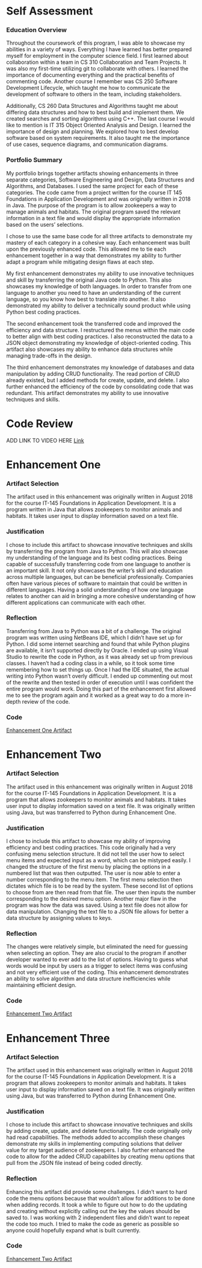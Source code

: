 # Self Assessment

### Education Overview
Throughout the coursework of this program, I was able to showcase my abilities in a variety of ways. Everything I have learned has better prepared myself for employment in the computer science field. I first learned about collaboration within a team in CS 310 Collaboration and Team Projects. It was also my first-time utilizing git to collaborate with others. I learned the importance of documenting everything and the practical benefits of commenting code. Another course I remember was CS 250 Software Development Lifecycle, which taught me how to communicate the development of software to others in the team, including stakeholders. 

Additionally, CS 260 Data Structures and Algorithms taught me about differing data structures and how to best build and implement them. We created searches and sorting algorithms using C++. The last course I would like to mention is IT 315 Object Oriented Analysis and Design. I learned the importance of design and planning. We explored how to best develop software based on system requirements. It also taught me the importance of use cases, sequence diagrams, and communication diagrams. 

### Portfolio Summary
My portfolio brings together artifacts showing enhancements in three separate categories, Software Engineering and Design, Data Structures and Algorithms, and Databases. I used the same project for each of these categories. The code came from a project written for the course IT 145 Foundations in Application Development and was originally written in 2018 in Java. The purpose of the program is to allow zookeepers a way to manage animals and habitats. The original program saved the relevant information in a text file and would display the appropriate information based on the users’ selections. 

I chose to use the same base code for all three artifacts to demonstrate my mastery of each category in a cohesive way. Each enhancement was built upon the previously enhanced code. This allowed me to tie each enhancement together in a way that demonstrates my ability to further adapt a program while mitigating design flaws at each step. 

My first enhancement demonstrates my ability to use innovative techniques and skill by transferring the original Java code to Python. This also showcases my knowledge of both languages. In order to transfer from one language to another you need to have an understanding of the current language, so you know how best to translate into another. It also demonstrated my ability to deliver a technically sound product while using Python best coding practices. 

The second enhancement took the transferred code and improved the efficiency and data structure. I restructured the menus within the main code to better align with best coding practices. I also reconstructed the data to a JSON object demonstrating my knowledge of object-oriented coding. This artifact also showcases my ability to enhance data structures while managing trade-offs in the design. 

The third enhancement demonstrates my knowledge of databases and data manipulation by adding CRUD functionality. The read portion of CRUD already existed, but I added methods for create, update, and delete. I also further enhanced the efficiency of the code by consolidating code that was redundant. This artifact demonstrates my ability to use innovative techniques and skills. 

# Code Review

ADD LINK TO VIDEO HERE
[Link](url)

# Enhancement One

### Artifact Selection
The artifact used in this enhancement was originally written in August 2018 for the course IT-145 Foundations in Application Development. It is a program written in Java that allows zookeepers to monitor animals and habitats. It takes user input to display information saved on a text file. 

### Justification
I chose to include this artifact to showcase innovative techniques and skills by transferring the program from Java to Python. This will also showcase my understanding of the language and its best coding practices. Being capable of successfully transferring code from one language to another is an important skill. It not only showcases the writer’s skill and education across multiple languages, but can be beneficial professionally. Companies often have various pieces of software to maintain that could be written in different languages. Having a solid understanding of how one language relates to another can aid in bringing a more cohesive understanding of how different applications can communicate with each other. 

### Reflection
Transferring from Java to Python was a bit of a challenge. The original program was written using NetBeans IDE, which I didn’t have set up for Python. I did some internet searching and found that while Python plugins are available, it isn’t supported directly by Oracle. I ended up using Visual Studio to rewrite the code in Python, as it was already set up from previous classes. I haven’t had a coding class in a while, so it took some time remembering how to set things up. Once I had the IDE situated, the actual writing into Python wasn’t overly difficult. I ended up commenting out most of the rewrite and then tested in order of execution until I was confident the entire program would work. Doing this part of the enhancement first allowed me to see the program again and it worked as a great way to do a more in-depth review of the code. 

### Code
[Enhancement One Artifact](https://github.com/acaprio/acaprio.github.io/tree/main/Enhancement%20One)

# Enhancement Two

### Artifact Selection
The artifact used in this enhancement was originally written in August 2018 for the course IT-145 Foundations in Application Development. It is a program that allows zookeepers to monitor animals and habitats. It takes user input to display information saved on a text file. It was originally written using Java, but was transferred to Python during Enhancement One.

### Justification
I chose to include this artifact to showcase my ability of improving efficiency and best coding practices. This code originally had a very confusing menu selection structure. It did not tell the user how to select menu items and expected input as a word, which can be mistyped easily. I changed the structure of the first menu by placing the options in a numbered list that was then outputted. The user is now able to enter a number corresponding to the menu item. The first menu selection then dictates which file is to be read by the system. These second list of options to choose from are then read from that file. The user then inputs the number corresponding to the desired menu option. Another major flaw in the program was how the data was saved. Using a text file does not allow for data manipulation. Changing the text file to a JSON file allows for better a data structure by assigning values to keys.

### Reflection
The changes were relatively simple, but eliminated the need for guessing when selecting an option. They are also crucial to the program if another developer wanted to ever add to the list of options. Having to guess what words would be input by users as a trigger to select items was confusing and not very efficient use of the coding. This enhancement demonstrates an ability to solve algorithm and data structure inefficiencies while maintaining efficient design. 

### Code
[Enhancement Two Artifact](https://github.com/acaprio/acaprio.github.io/tree/main/Enhancement%20Two)

# Enhancement Three

### Artifact Selection
The artifact used in this enhancement was originally written in August 2018 for the course IT-145 Foundations in Application Development. It is a program that allows zookeepers to monitor animals and habitats. It takes user input to display information saved on a text file. It was originally written using Java, but was transferred to Python during Enhancement One.

### Justification
I chose to include this artifact to showcase innovative techniques and skills by adding create, update, and delete functionality. The code originally only had read capabilities. The methods added to accomplish these changes demonstrate my skills in implementing computing solutions that deliver value for my target audience of zookeepers. I also further enhanced the code to allow for the added CRUD capabilites by creating menu options that pull from the JSON file instead of being coded directly. 

### Reflection
Enhancing this artifact did provide some challenges. I didn’t want to hard code the menu options because that wouldn’t allow for additions to be done when adding records. It took a while to figure out how to do the updating and creating without explicitly calling out the key the values should be saved to. I was working with 2 independent files and didn’t want to repeat the code too much. I tried to make the code as generic as possible so anyone could hopefully expand what is built currently. 

### Code
[Enhancement Two Artifact](https://github.com/acaprio/acaprio.github.io/tree/main/Enhancement%20Three)
